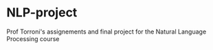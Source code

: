 # NLP-project
Prof Torroni's assignements and final project for the Natural Language Processing course
